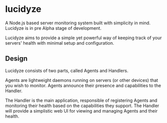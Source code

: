 # lucidyze
A Node.js based server monitoring system built with simplicity in mind. Lucidyze is in pre Alpha stage of development.

Lucidyze aims to provide a simple yet powerful way of keeping track of your servers' health with minimal setup and configuration.

## Design
Lucidyze consists of two parts, called Agents and Handlers.

Agents are lightweight daemons running on servers (or other devices) that you wish to monitor. Agents announce their presence and capabilities to the Handler.

The Handler is the main application, responsible of registering Agents and monitoring their health based on the capabilities they support. The Handler will provide a simplistic web UI for viewing and managing Agents and their health.



